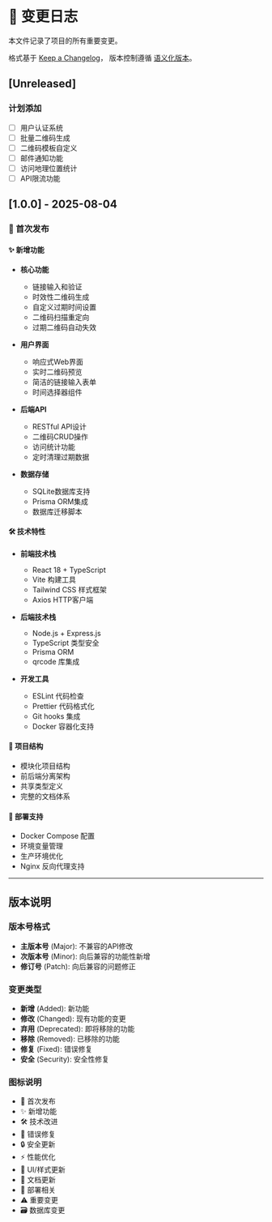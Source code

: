 # 📝 变更日志

本文件记录了项目的所有重要变更。

格式基于 [Keep a Changelog](https://keepachangelog.com/zh-CN/1.0.0/)，
版本控制遵循 [语义化版本](https://semver.org/lang/zh-CN/)。

## [Unreleased]

### 计划添加
- [ ] 用户认证系统
- [ ] 批量二维码生成
- [ ] 二维码模板自定义
- [ ] 邮件通知功能
- [ ] 访问地理位置统计
- [ ] API限流功能

## [1.0.0] - 2025-08-04

### 🎉 首次发布

#### ✨ 新增功能
- **核心功能**
  - 链接输入和验证
  - 时效性二维码生成
  - 自定义过期时间设置
  - 二维码扫描重定向
  - 过期二维码自动失效

- **用户界面**
  - 响应式Web界面
  - 实时二维码预览
  - 简洁的链接输入表单
  - 时间选择器组件

- **后端API**
  - RESTful API设计
  - 二维码CRUD操作
  - 访问统计功能
  - 定时清理过期数据

- **数据存储**
  - SQLite数据库支持
  - Prisma ORM集成
  - 数据库迁移脚本

#### 🛠️ 技术特性
- **前端技术栈**
  - React 18 + TypeScript
  - Vite 构建工具
  - Tailwind CSS 样式框架
  - Axios HTTP客户端

- **后端技术栈**
  - Node.js + Express.js
  - TypeScript 类型安全
  - Prisma ORM
  - qrcode 库集成

- **开发工具**
  - ESLint 代码检查
  - Prettier 代码格式化
  - Git hooks 集成
  - Docker 容器化支持

#### 📁 项目结构
- 模块化项目结构
- 前后端分离架构
- 共享类型定义
- 完整的文档体系

#### 🚀 部署支持
- Docker Compose 配置
- 环境变量管理
- 生产环境优化
- Nginx 反向代理支持

---

## 版本说明

### 版本号格式
- **主版本号** (Major): 不兼容的API修改
- **次版本号** (Minor): 向后兼容的功能性新增
- **修订号** (Patch): 向后兼容的问题修正

### 变更类型
- **新增** (Added): 新功能
- **修改** (Changed): 现有功能的变更
- **弃用** (Deprecated): 即将移除的功能
- **移除** (Removed): 已移除的功能
- **修复** (Fixed): 错误修复
- **安全** (Security): 安全性修复

### 图标说明
- 🎉 首次发布
- ✨ 新增功能
- 🛠️ 技术改进
- 🐛 错误修复
- 🔒 安全更新
- ⚡ 性能优化
- 💄 UI/样式更新
- 📝 文档更新
- 🚀 部署相关
- ⚠️ 重要变更
- 🗃️ 数据库变更